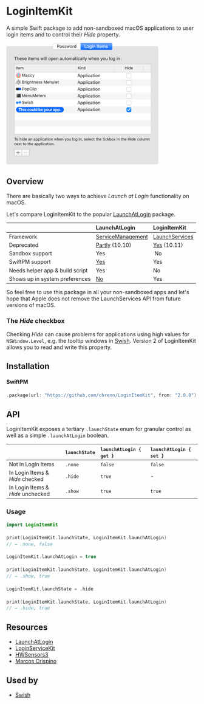 # LoginItemKit

A simple Swift package to add non-sandboxed macOS applications to user login items and to control their _Hide_ property.

<img width="400" src="./Media/Screenshot.png" alt="Screenshot">

## Overview

There are basically two ways to achieve _Launch at Login_ functionality on macOS.

Let's compare LoginItemKit to the popular [LaunchAtLogin](https://github.com/sindresorhus/LaunchAtLogin) package.

| []()                            | LaunchAtLogin                                                                                                  | LoginItemKit                                                                                                |
| :------------------------------ | :------------------------------------------------------------------------------------------------------------- | :---------------------------------------------------------------------------------------------------------- |
| Framework                       | [ServiceManagement](https://developer.apple.com/documentation/servicemanagement/1501557-smloginitemsetenabled) | [LaunchServices](https://developer.apple.com/documentation/coreservices/klssharedfilelistsessionloginitems) |
| Deprecated                      | [Partly](https://developer.apple.com/documentation/servicemanagement/1431086-smcopyalljobdictionaries) (10.10) | [Yes](https://developer.apple.com/documentation/coreservices/klssharedfilelistsessionloginitems) (10.11)    |
| Sandbox support                 | Yes                                                                                                            |  No                                                                                                         |
| SwiftPM support                 | [Yes](https://github.com/sindresorhus/LaunchAtLogin/issues/4)                                                  | Yes                                                                                                         |
| Needs helper app & build script | Yes                                                                                                            | No                                                                                                          |
| Shows up in system preferences  | [No](https://stackoverflow.com/a/15104481)                                                                     | Yes                                                                                                         |

So feel free to use this package in all your non-sandboxed apps and let's hope that Apple does not remove the LaunchServices API from future versions of macOS.

### The _Hide_ checkbox

Checking _Hide_ can cause problems for applications using high values for `NSWindow.Level`, e.g. the tooltip windows in [Swish](https://highlyopinionated.co/swish/). Version 2 of LoginItemKit allows you to read and write this property.

## Installation

#### SwiftPM

```swift
.package(url: "https://github.com/chrenn/LoginItemKit", from: "2.0.0")
```

## API

LoginItemKit exposes a tertiary `.launchState` enum for granular control as well as a simple `.launchAtLogin` boolean.

| []()                              | `launchState` | `launchAtLogin { get }` | `launchAtLogin { set }` |
| :-------------------------------- | :------------ | :---------------------- | :---------------------- |
| Not in Login Items                | `.none`       | `false`                 | `false`                 |
| In Login Items & _Hide_ checked   | `.hide`       | `true`                  | -                       |
| In Login Items & _Hide_ unchecked | `.show`       | `true`                  | `true`                  |

### Usage

```swift
import LoginItemKit

print(LoginItemKit.launchState, LoginItemKit.launchAtLogin)
// → .none, false

LoginItemKit.launchAtLogin = true

print(LoginItemKit.launchState, LoginItemKit.launchAtLogin)
// → .show, true

LoginItemKit.launchState = .hide

print(LoginItemKit.launchState, LoginItemKit.launchAtLogin)
// → .hide, true

```

## Resources

- [LaunchAtLogin](https://github.com/sindresorhus/LaunchAtLogin)
- [LoginServiceKit](https://github.com/Clipy/LoginServiceKit)
- [HWSensors3](https://sourceforge.net/p/hwsensors/hwsensors3/code3/107/tree/trunk/hwmonitor2/HWMonitorSMC/RunAtLogin.swift#l4)
- [Marcos Crispino](https://stackoverflow.com/a/5598992)

## Used by

- [Swish](https://highlyopinionated.co/swish/)
